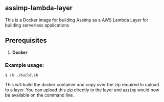 ## assimp-lambda-layer

This is a Docker image for building Assimp as a AWS Lambda Layer for building serverless applications

## Prerequisites
1. **Docker**

### Example usage:

```bash 
$ sh ./build.sh
```
This will build the docker container and copy over the zip required to upload to a layer.
You can upload this zip directly to the layer and ``` assimp ``` would now be available on the command line.